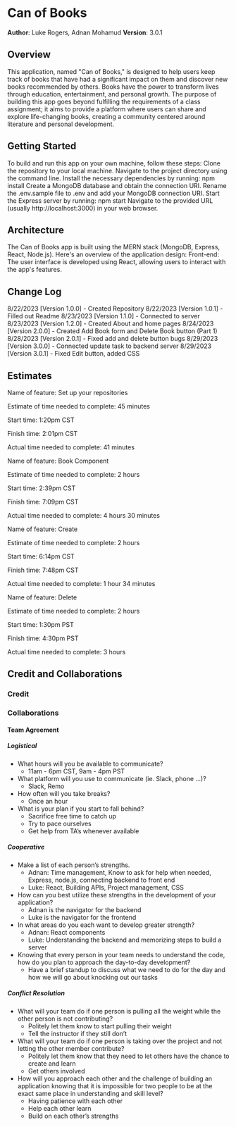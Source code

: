 # Can of Books

**Author**: Luke Rogers, Adnan Mohamud
**Version**: 3.0.1

## Overview

This application, named "Can of Books," is designed to help users keep track of books that have had a significant impact on them and discover new books recommended by others. Books have the power to transform lives through education, entertainment, and personal growth. The purpose of building this app goes beyond fulfilling the requirements of a class assignment; it aims to provide a platform where users can share and explore life-changing books, creating a community centered around literature and personal development.

## Getting Started

To build and run this app on your own machine, follow these steps:
Clone the repository to your local machine.
Navigate to the project directory using the command line.
Install the necessary dependencies by running: npm install
Create a MongoDB database and obtain the connection URI.
Rename the .env.sample file to .env and add your MongoDB connection URI.
Start the Express server by running: npm start
Navigate to the provided URL (usually http://localhost:3000) in your web browser.

## Architecture

The Can of Books app is built using the MERN stack (MongoDB, Express, React, Node.js). Here's an overview of the application design:
Front-end: The user interface is developed using React, allowing users to interact with the app's features.

## Change Log

8/22/2023 [Version 1.0.0] - Created Repository
8/22/2023 [Version 1.0.1] - Filled out Readme
8/23/2023 [Version 1.1.0] - Connected to server
8/23/2023 [Version 1.2.0] - Created About and home pages
8/24/2023 [Version 2.0.0] - Created Add Book form and Delete Book button (Part 1)
8/28/2023 [Version 2.0.1] - Fixed add and delete button bugs
8/29/2023 [Version 3.0.0] - Connected update task to backend server
8/29/2023 [Version 3.0.1] - Fixed Edit button, added CSS

## Estimates

Name of feature: Set up your repositories

Estimate of time needed to complete: 45 minutes

Start time: 1:20pm CST

Finish time: 2:01pm CST

Actual time needed to complete: 41 minutes

Name of feature: Book Component

Estimate of time needed to complete: 2 hours

Start time: 2:39pm CST

Finish time: 7:09pm CST

Actual time needed to complete: 4 hours 30 minutes

Name of feature: Create

Estimate of time needed to complete: 2 hours

Start time: 6:14pm CST

Finish time: 7:48pm CST

Actual time needed to complete: 1 hour 34 minutes

Name of feature: Delete

Estimate of time needed to complete: 2 hours

Start time: 1:30pm PST

Finish time: 4:30pm PST

Actual time needed to complete: 3 hours

## Credit and Collaborations

### Credit

### Collaborations

#### Team Agreement

##### Logistical

* What hours will you be available to communicate?
  * 11am - 6pm CST, 9am - 4pm PST
* What platform will you use to communicate (ie. Slack, phone …)?
  * Slack, Remo
* How often will you take breaks?
  * Once an hour
* What is your plan if you start to fall behind?
  * Sacrifice free time to catch up
  * Try to pace ourselves
  * Get help from TA’s whenever available

##### Cooperative

* Make a list of each person’s strengths.
  * Adnan: Time management, Know to ask for help when needed, Express, node.js, connecting backend to front end
  * Luke: React, Building APIs, Project management, CSS
* How can you best utilize these strengths in the development of your application?
  * Adnan is the navigator for the backend
  * Luke is the navigator for the frontend
* In what areas do you each want to develop greater strength?
  * Adnan: React components
  * Luke: Understanding the backend and memorizing steps to build a server
* Knowing that every person in your team needs to understand the code, how do you plan to approach the day-to-day development?
  * Have a brief standup to discuss what we need to do for the day and how we will go about knocking out our tasks

##### Conflict Resolution

* What will your team do if one person is pulling all the weight while the other person is not contributing?
  * Politely let them know to start pulling their weight
  * Tell the instructor if they still don’t
* What will your team do if one person is taking over the project and not letting the other member contribute?
  * Politely let them know that they need to let others have the chance to create and learn
  * Get others involved
* How will you approach each other and the challenge of building an application knowing that it is impossible for two people to be at the exact same place in understanding and skill level?
  * Having patience with each other
  * Help each other learn
  * Build on each other’s strengths
